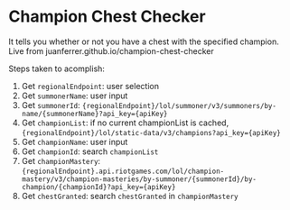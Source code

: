 # Champion Chest Checker

It tells you whether or not you have a chest with the specified champion. Live from juanferrer.github.io/champion-chest-checker

Steps taken to acomplish:

1. Get `regionalEndpoint`: user selection
0. Get `summonerName`: user input
0. Get `summonerId`: `{regionalEndpoint}/lol/summoner/v3/summoners/by-name/{summonerName}?api_key={apiKey}`
0. Get `championList`: if no current championList is cached, `{regionalEndpoint}/lol/static-data/v3/champions?api_key={apiKey}`
0. Get `championName`: user input
0. Get `championId`: search `championList`
0. Get `championMastery`: `{regionalEndpoint}.api.riotgames.com/lol/champion-mastery/v3/champion-masteries/by-summoner/{summonerId}/by-champion/{championId}?api_key={apiKey}`
0. Get `chestGranted`: search `chestGranted` in `championMastery`
